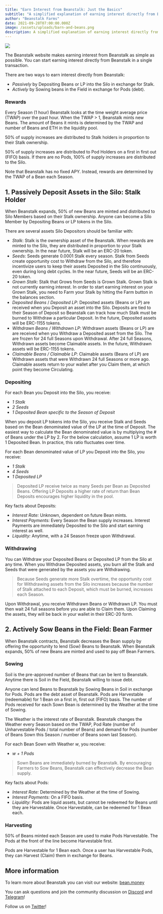 ```yaml
---
title: "Earn Interest from Beanstalk: Just the Basics"
subtitle: "A simplified explanation of earning interest directly from Beanstalk."
author: "Beanstalk Farms"
date: 2021-09-28T07:00:00.000Z
image: /assets/uploads/barn-and-beans.png
description: A simplified explanation of earning interest directly from Beanstalk.
---
```


![](https://cdn-images-1.medium.com/max/800/1*_5zrUpiOezMgtYX1k4rqRw.png)

The Beanstalk website makes earning interest from Beanstalk as simple as possible. You can start earning interest directly from Beanstalk in a single transaction.

There are two ways to earn interest directly from Beanstalk:

*   _Passively_ by Depositing Beans or LP into the Silo in exchange for Stalk.
*   _Actively_ by Sowing beans in the Field in exchange for Pods (debt).

### Rewards

Every Season (1 hour) Beanstalk looks at the time weight average price (TWAP) over the past hour. When the TWAP > 1, Beanstalk mints new Beans. The amount of Beans it mints is determined by the TWAP and number of Beans and ETH in the liquidity pool.

50% of supply increases are distributed to Stalk holders in proportion to their Stalk ownership.

50% of supply increases are distributed to Pod Holders on a first in first out (FIFO) basis. If there are no Pods, 100% of supply increases are distributed to the Silo.

Note that Beanstalk has no fixed APY. Instead, rewards are determined by the TWAP of a Bean each Season.

## 1\. Passively Deposit Assets in the Silo: Stalk Holder

When Beanstalk expands, 50% of new Beans are minted and distributed to Silo Members based on their Stalk ownership. Anyone can become a Silo Member by Depositing Beans or LP tokens in the Silo.

There are several assets Silo Depositors should be familiar with:

*   _Stalk_: Stalk is the ownership asset of the Beanstalk. When rewards are minted to the Silo, they are distributed in proportion to your Stalk ownership. In the near future, Stalk will be an ERC-20 token.
*   _Seeds_: Seeds generate 0.0001 Stalk every season. Stalk from Seeds create opportunity cost to Withdraw from the Silo, and therefore incentivize users to keep their assets Deposited in the Silo continuously, even during long debt cycles. In the near future, Seeds will be an ERC-20 token.
*   _Grown Stalk_: Stalk that Grows from Seeds is Grown Stalk. Grown Stalk is not currently earning interest. In order to start earning interest on your Grown Stalk, you need to Farm your Stalk by hitting the Farm button in the balances section.
*   _Deposited Beans_ / _Deposited LP_: Deposited assets (Beans or LP) are received when you Deposit an asset into the Silo. Deposits are tied to their Season of Deposit so Beanstalk can track how much Stalk must be burned to Withdraw a particular Deposit. In the future, Deposited assets will be ERC-1155 tokens.
*   _Withdrawn Beans / Withdrawn LP_: Withdrawn assets (Beans or LP) are are received when you Withdraw a Deposited asset from the Silo. The are frozen for 24 full Seasons upon Withdrawal. After 24 full Seasons, Withdrawn assets become Claimable assets. In the future, Withdrawn assets will be ERC-1155 tokens.
*   _Claimable Beans / Claimable LP_: Claimable assets (Beans of LP) are Withdrawn assets that were Withdrawn 24 full Seasons or more ago. Claimable assets return to your wallet after you Claim them, at which point they become Circulating.

### Depositing

For each Bean you Deposit into the Silo, you receive:

*   _1 Stalk_
*   _2 Seeds_
*   _1 Deposited Bean specific to the Season of Deposit_

When you deposit LP tokens into the Silo, you receive Stalk and Seeds based on the Bean denominated value of the LP at the time of Deposit. The easiest way to calculate the Bean denominated value is by multiplying the # of Beans under the LP by 2. For the below calculation, assume 1 LP is worth 1 Deposited Bean. In practice, this ratio fluctuates over time.

For each Bean denominated value of LP you Deposit into the Silo, you receive:

*   _1 Stalk_
*   _4 Seeds_
*   _1 Deposited LP_

> Deposited LP receive twice as many Seeds per Bean as Deposited Beans. Offering LP Deposits a higher rate of return than Bean Deposits encourages higher liquidity in the pool.

Key facts about Deposits:

*   _Interest Rate:_ Unknown, dependent on future Bean mints.
*   _Interest Payments:_ Every Season the Bean supply increases. Interest Payments are immediately Deposited to the Silo and start earning interest as well.
*   _Liquidity:_ Anytime, with a 24 Season freeze upon Withdrawal.

### Withdrawing

You can Withdraw your Deposited Beans or Deposited LP from the Silo at any time. When you Withdraw Deposited assets, you burn all the Stalk and Seeds that were generated by the assets you are Withdrawing.

> Because Seeds generate more Stalk overtime, the opportunity cost for Withdrawing assets from the Silo increases because the number of Stalk attached to each Deposit, which must be burned, increases each Season.

Upon Withdrawal, you receive Withdrawn Beans or Withdrawn LP. You must then wait 24 full seasons before you are able to Claim them. Upon Claiming the assets, they will be back in your wallet in their ERC-20 form.

## 2\. Actively Sow Beans in the Field: Bean Farmer

When Beanstalk contracts, Beanstalk decreases the Bean supply by offering the opportunity to lend (Sow) Beans to Beanstalk. When Beanstalk expands, 50% of new Beans are minted and used to pay off Bean Farmers.

### Sowing

Soil is the pre-approved number of Beans that can be lent to Beanstalk.   
Anytime there is Soil in the Field, Beanstalk willing to issue debt.

Anyone can lend Beans to Beanstalk by Sowing Beans in Soil in exchange for Pods. Pods are the debt asset of Beanstalk. Pods are Harvestable (redeemable) for 1 Bean on a first in, first out (FIFO) basis. The number of Pods received for each Sown Bean is determined by the Weather at the time of Sowing.

The Weather is the interest rate of Beanstalk. Beanstalk changes the Weather every Season based on the TWAP, Pod Rate (number of Unharvestable Pods / total number of Beans) and demand for Pods (number of Beans Sown this Season / number of Beans sown last Season).

For each Bean Sown with Weather _w_, you receive:

*   _w + 1 Pods_

> Sown Beans are immediately burned by Beanstalk. By encouraging Farmers to Sow Beans, Beanstalk can effectively decrease the Bean supply.

Key facts about Pods:

*   _Interest Rate:_ Determined by the Weather at the time of Sowing.
*   _Interest Payments:_ On a FIFO basis.
*   _Liquidity:_ Pods are liquid assets, but cannot be redeemed for Beans until they are Harvestable. Once Harvestable, can be redeemed for 1 Bean each.

### Harvesting

50% of Beans minted each Season are used to make Pods Harvestable. The Pods at the front of the line become Harvestable first.

Pods are Harvestable for 1 Bean each. Once a user has Harvestable Pods, they can Harvest (Claim) them in exchange for Beans.

## More information

To learn more about Beanstalk you can visit our website: [bean.money](https://bean.money/)

You can ask questions and join the community discussion on [Discord](https://discord.gg/y4cJNv5DTM) and [Telegram](https://t.me/joinchat/OdWoJSyPVsRhYzgx)!

Follow us on [Twitter](https://twitter.com/BeanstalkFarms)!